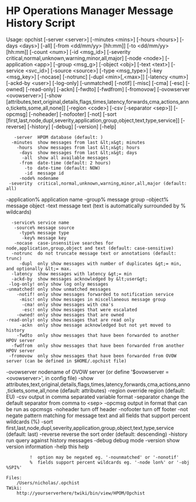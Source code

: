 HP Operations Manager Message History Script
============================================

Usage: opchist 
        [-server &lt;server&gt;] 
        [-minutes &lt;mins&gt;] [-hours &lt;hours&gt;] [-days &lt;days&gt;] [-all] 
        [-from &lt;dd/mm/yy&gt; [hh:mm]] [-to &lt;dd/mm/yy&gt; [hh:mm]] [-count &lt;num&gt;]
        [-id &lt;msg_id&gt;] [-severity critical,normal,unknown,warning,minor,all,major] 
        [-node &lt;node&gt;] [-application &lt;app&gt;] [-group &lt;msg_g&gt;] [-object &lt;obj&gt;]
        [-text &lt;text&gt;] [-service &lt;svc_id&gt;] 
        [-source &lt;source&gt;] [-type &lt;msg_type&gt;] [-key &lt;msg_key&gt;] 
        [-nocase] [-notrunc] [-dupl &lt;min&gt;[,&lt;max&gt;]] [-latency &lt;num&gt;] [-ackd-by &lt;user&gt;]
        [-log-only] [-unmatched] [-notif] [-misc] [-cma] [-esc] [-owned] [-read-only]
        [-ackn] [-fwdto] [-fwdfrom] [-fromovow] [-ovowserver &lt;ovowserver&gt;] 
        [-show [attributes,text,original,details,flags,times,latency,forwards,cma,actions,anno,tickets,some,all,none]]
        [-region &lt;code&gt;] [-csv [-separator &lt;sep&gt;]] [-opcmsg]
        [-noheader] [-nofooter] 
        [-not] [-sort [first,last,node,dupl,severity,application,group,object,text,type,service]] [-reverse]
        [-history] 
        [-debug] [-version] [-help] 

       -server  HPOM database (default: )
      -minutes  show messages from last &lt;x&gt; minutes 
        -hours  show messages from last &lt;x&gt; hours 
         -days  show messages from last &lt;x&gt; days 
          -all  show all available messages 
         -from  date-time (default: 2 hours) 
           -to  date-time (default: NOW) 
           -id  message id 
         -node% nodename 
     -severity  critical,normal,unknown,warning,minor,all,major (default: all) 
  -application% application name 
        -group% message group 
       -object% message object 
         -text  message text (text is automatically surrounded by % wildcards) 

      -service% service name 
       -source% message source 
         -type% message type 
          -key% message key 
       -nocase  case-insensitive searches for node,application,group,object and text (default: case-sensitive) 
      -notrunc  do not truncate message text or annotations (default: trunc) 
         -dupl  only show messages with number of duplicates &gt;= min, and optionally &lt;= max. 
      -latency  show messages with latency &gt;= min 
      -ackd-by  show messages acknowledged by &lt;user&gt; 
     -log-only! only show log only messages 
    -unmatched! only show unmatched messages 
        -notif! only show messages forwarded to notification service 
         -misc! only show messages in miscellaneous message group 
          -cma! only show messages with cma's 
          -esc! only show messages that were escalated 
        -owned! only show messages that are owned 
    -read-only! only show messages that are read only
         -ackn  only show message acknowledged but not yet moved to history
        -fwdto  only show messages that have been forwarded to another HPOV server 
      -fwdfrom  only show messages that have been forwarded from another HPOV server 
     -fromovow  only show messages that have been forwarded from OVOW server (can be defined in $HOME/.opchist file) 
   -ovowserver  nodename of OVOW server (or define '$ovowserver = &lt;ovowserver&gt;', in config file) 
         -show  attributes,text,original,details,flags,times,latency,forwards,cma,actions,anno,tickets,some,all,none (default: attributes) 
       -region  override region (default: EU)
          -csv  output in comma separated variable format
    -separator  change the default separator from comma to &lt;sep&gt;
       -opcmsg  output in format that can be run as opcmsgs
     -noheader  turn off header 
     -nofooter  turn off footer 
          -not  negate pattern matching for message text and all fields that support percent wildcards (%)
         -sort  first,last,node,dupl,severity,application,group,object,text,type,service (default: last) 
      -reverse  reverse the sort order (default: descending) 
      -history  run query against history messages 
        -debug  debug mode 
      -version  show version information 
         -help  this help 

             !  option may be negated eg. '-nounmatched' or '-nonotif' 
             %  fields support percent wildcards eg. '-node lon%' or '-obj %SPI%' 

    Files: 
        /Users/nicholas/.opchist
    TWiki: 
        http://yourserverhere/twiki/bin/view/HPOM/Opchist
